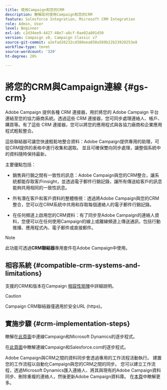 ```yaml
---
title: 使用Campaign和您的CRM
description: 瞭解如何使用Campaign和您的CRM
feature: Salesforce Integration, Microsoft CRM Integration
role: Admin, User
level: Beginner
exl-id: c2d34ee9-4427-48e7-a8cf-0ae02a801d50
version: Campaign v8, Campaign Classic v7
source-git-commit: a2efad26232cd380eea850a589b22b23928253e8
workflow-type: tm+mt
source-wordcount: '329'
ht-degree: 20%

---
```


# 將您的CRM與Campaign連線 {#gs-crm}

Adobe Campaign 提供各種 CRM 連接器，用於將您的 Adobe Campaign 平台連結至您的協力廠商系統。透過這些 CRM 連接器，您可同步處理連絡人、帳戶、購買等。有了這些 CRM 連接器，您可以將您的應用程式與各協力廠商和企業應用程式輕鬆整合。

這些聯結器可讓您快速輕鬆地整合資料：Adobe Campaign提供專用的助理，可從CRM提供的表格中進行收集和選取。 並且可確保雙向同步處理，讓整個系統中的資料隨時保持最新。

主要優點包括：

* 銷售與行銷之間有一致性的訊息：Adobe Campaign與您的CRM整合，讓系統都能存取客戶insight，並透過電子郵件行銷記錄，讓所有傳送給客戶的訊息能夠共用相同的一致性訊息。

* 所有潛在客戶和客戶資料的整體檢視：透過將Adobe Campaign與您的CRM整合，您可以在CRM系統中共用和存取每個連絡人的電子郵件行銷記錄。

* 在任何頻道上啟用您的CRM資料：有了同步至Adobe Campaign的連絡人資料，您便可以在任何使用Campaign的線上或離線頻道上傳送通訊，包括行動推播、應用程式內、電子郵件或直接郵件。


>[!NOTE]
>
>此功能可透過&#x200B;**CRM聯結器**&#x200B;專用套件在Adobe Campaign中使用。

## 相容系統 {#compatible-crm-systems-and-limitations}

支援的CRM和版本在Campaign [相容性矩陣](../start/compatibility-matrix.md)中詳細說明。

>[!CAUTION]
>
> Campaign CRM聯結器僅適用於安全URL (https)。

## 實施步驟 {#crm-implementation-steps}

瞭解在[此頁面](ac-ms-dyn.md)中連線Campaign和Microsoft Dynamics的逐步程式。

在[此頁面](ac-sfdc.md)中瞭解連線Campaign和Salesforce.com的逐步程式。

Adobe Campaign與CRM之間的資料同步會透過專用的工作流程活動執行。 建置您的工作流程以自動化Campaign與您的CRM之間的同步。 您可以建立工作流程，透過Microsoft Dynamics匯入連絡人、將其與現有的Adobe Campaign資料同步、刪除重複的連絡人，然後更新Adobe Campaign資料庫。 在[本頁](crm-data-sync.md)中瞭解更多。
